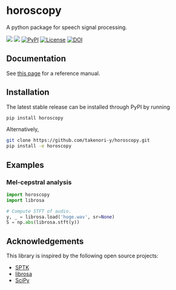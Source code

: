 horoscopy
=========
A python package for speech signal processing.

[![](https://img.shields.io/badge/docs-stable-blue.svg)](https://takenori-y.github.io/horoscopy/v.0.1.0/index.html)
[![](https://img.shields.io/badge/docs-latest-blue.svg)](https://takenori-y.github.io/horoscopy/latest/index.html)
[![PyPI](https://img.shields.io/pypi/v/horoscopy.svg)](https://pypi.python.org/pypi/horoscopy)
[![License](https://img.shields.io/pypi/l/horoscopy.svg)](https://github.com/takenori-y/horoscopy/blob/master/LICENSE.md)
[![DOI](https://zenodo.org/badge/DOI/10.5281/zenodo.3971002.svg)](https://doi.org/10.5281/zenodo.3971002)

Documentation
-------------
See [this page](https://takenori-y.github.io/horoscopy/v.0.1.0/index.html) for a reference manual.

Installation
------------
The latest stable release can be installed through PyPI by running
```sh
pip install horoscopy
```
Alternatively,
```sh
git clone https://github.com/takenori-y/horoscopy.git
pip install -e horoscopy
```

Examples
--------
### Mel-cepstral analysis
```python
import horoscopy
import librosa

# Compute STFT of audio.
y, _ = librosa.load('hoge.wav', sr=None)
S = np.abs(librosa.stft(y))
```

Acknowledgements
----------------
This library is inspired by the following open source projects:

- [SPTK](https://github.com/sp-nitech/SPTK)
- [librosa](https://github.com/librosa/librosa)
- [SciPy](https://github.com/scipy/scipy)
